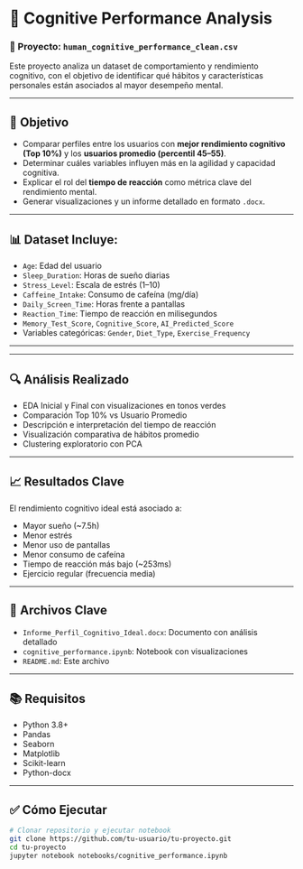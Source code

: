 # 🧠 Cognitive Performance Analysis

### 📂 Proyecto: `human_cognitive_performance_clean.csv`

Este proyecto analiza un dataset de comportamiento y rendimiento cognitivo, con el objetivo de identificar qué hábitos y características personales están asociados al mayor desempeño mental.

---

## 📌 Objetivo

- Comparar perfiles entre los usuarios con **mejor rendimiento cognitivo (Top 10%)** y los **usuarios promedio (percentil 45–55)**.
- Determinar cuáles variables influyen más en la agilidad y capacidad cognitiva.
- Explicar el rol del **tiempo de reacción** como métrica clave del rendimiento mental.
- Generar visualizaciones y un informe detallado en formato `.docx`.

---

## 📊 Dataset Incluye:

- `Age`: Edad del usuario  
- `Sleep_Duration`: Horas de sueño diarias  
- `Stress_Level`: Escala de estrés (1–10)  
- `Caffeine_Intake`: Consumo de cafeína (mg/día)  
- `Daily_Screen_Time`: Horas frente a pantallas  
- `Reaction_Time`: Tiempo de reacción en milisegundos  
- `Memory_Test_Score`, `Cognitive_Score`, `AI_Predicted_Score`  
- Variables categóricas: `Gender`, `Diet_Type`, `Exercise_Frequency`

---

---

## 🔍 Análisis Realizado

- EDA Inicial y Final con visualizaciones en tonos verdes
- Comparación Top 10% vs Usuario Promedio
- Descripción e interpretación del tiempo de reacción
- Visualización comparativa de hábitos promedio
- Clustering exploratorio con PCA

---

## 📈 Resultados Clave

El rendimiento cognitivo ideal está asociado a:

- Mayor sueño (~7.5h)
- Menor estrés
- Menor uso de pantallas
- Menor consumo de cafeína
- Tiempo de reacción más bajo (~253ms)
- Ejercicio regular (frecuencia media)

---

## 📄 Archivos Clave

- `Informe_Perfil_Cognitivo_Ideal.docx`: Documento con análisis detallado
- `cognitive_performance.ipynb`: Notebook con visualizaciones
- `README.md`: Este archivo

---

## 📚 Requisitos

- Python 3.8+
- Pandas
- Seaborn
- Matplotlib
- Scikit-learn
- Python-docx

---

## ✅ Cómo Ejecutar

```bash
# Clonar repositorio y ejecutar notebook
git clone https://github.com/tu-usuario/tu-proyecto.git
cd tu-proyecto
jupyter notebook notebooks/cognitive_performance.ipynb
